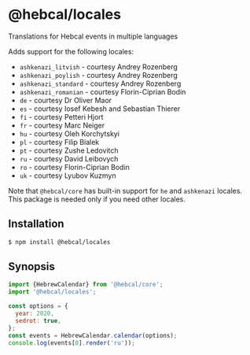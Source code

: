 # @hebcal/locales
Translations for Hebcal events in multiple languages

Adds support for the following locales:

* `ashkenazi_litvish` - courtesy Andrey Rozenberg
* `ashkenazi_poylish` - courtesy Andrey Rozenberg
* `ashkenazi_standard` - courtesy Andrey Rozenberg
* `ashkenazi_romanian` - courtesy Florin-Ciprian Bodin
* `de` - courtesy Dr Oliver Maor
* `es` - courtesy Iosef Kebesh and Sebastian Thierer
* `fi` - courtesy Petteri Hjort
* `fr` - courtesy Marc Neiger
* `hu` - courtesy Oleh Korchytskyi
* `pl` - courtesy Filip Bialek
* `pt` - courtesy Zushe Ledovitch
* `ru` - courtesy David Leibovych
* `ro` - courtesy Florin-Ciprian Bodin
* `uk` - courtesy Lyubov Kuzmyn

Note that `@hebcal/core` has built-in support for `he` and `ashkenazi` locales.
This package is needed only if you need other locales.

## Installation
```bash
$ npm install @hebcal/locales
```

## Synopsis
```javascript
import {HebrewCalendar} from '@hebcal/core';
import '@hebcal/locales';

const options = {
  year: 2020,
  sedrot: true,
};
const events = HebrewCalendar.calendar(options);
console.log(events[0].render('ru'));
```
